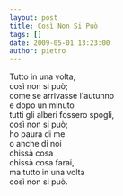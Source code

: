 ```yaml
---
layout: post
title: Così Non Si Può
tags: []
date: 2009-05-01 13:23:00
author: pietro
---
```

Tutto in una volta,<br/>così non si può;<br/>come se arrivasse l'autunno<br/>e dopo un minuto<br/>tutti gli alberi fossero spogli,<br/>così non si può;<br/>ho paura di me<br/>o anche di noi<br/>chissà cosa<br/>chissà cosa farai,<br/>ma tutto in una volta<br/>così non si può.
